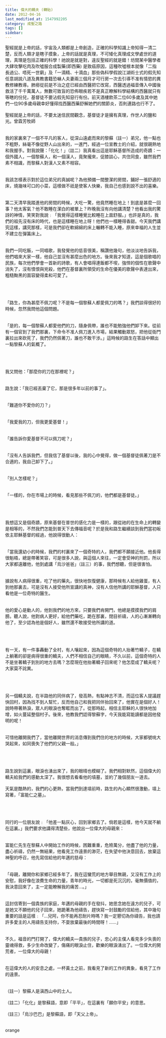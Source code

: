 ```yaml
---
title: 偉大的轎夫 (轉貼)
date: 2012-04-16
last_modified_at: 1547992205
category: 成聖之路
tags: []
sidebar: 
---
```


<p>聖經就是上帝的話，宇宙及人類都是上帝創造，正確的科學知識上帝知得一清二楚，反而人類才是瞎子摸象，上帝的話就是真理，不可矮化真理成文學處世的道理，真理是包括正確的科學！祂說是就是對，違反聖經的就是錯！坊間某中醫學者大肆攻擊吃肉及吹噓服合成製藥(即西藥) 是致癌原因，這種吹噓根本就像「二指長過公、唔死一世窮」及「一滴精、十滴血」那些偽科學假說江湖術士式的假先知任意胡說八道及異教書籍恐嚇人夫妻兩三個月才可行房一次去引導不准有情慾的異教修練教導。肺癆從前是不治之症已經由西醫把它改寫，西醫透過褔音傳入中國後救活了千千萬萬人，無數可致盲的恐佈眼疾若不是真正瞭解科學結構的西醫就只有等瞎的份兒，基督徒不要沾假先知惡行有份。前天酒樓飲茶二位60多歲及其中她們一位90多歲母親幸好懂得找西醫西藥舒解她們的關節炎，否則連路也行不了。<br/><br/>聖經就是上帝的話，不要太迷信民間觀念，基督徒才是擁有真理，作世人的鹽和光。<!--more-->曾霖芳牧師<br/><br/><br/>我的家裏來了一個不平凡的客人，從深山遠處而來的黎蘇（註一）弟兄，他一點也不粗野，絲毫不像從野人山出來的，一進門，經過一位宣教士的介紹，就很親熱地和我握手。對我說聲：「化化！」（註二）我真看出這是耶穌基督所造成的奇蹟：一個外國人，一個黎蘇人，和一個漢人，竟聚攏來，促膝談心，共住同食，雖然我們素不相識，而黎蘇人對漢人又素不相容。 <br/> <br/><br/>我該怎樣表示對於這位弟兄的真誠呢？為他預備一間整潔的房間，鋪好一張舒適的床，燒幾味可口的小菜，這樣做不祇是使客人快樂，我自己也感到說不出的喜樂。 <br/><br/> <br/>第二天清早我踏進他的房間的時候，大吃一驚，他竟然睡在地上！到底是甚麼一回事？他太客氣？他不敢睡在潔白的被單上？昨晚我沒有向他講清楚？他看出我的驚訝的神情，笑笑對我說﹕「我覺得這樣睡覺比較睡在上面舒服。」也許是真的，我們的祖先沒有床的時代，也是這樣睡在地上呀！他們也一樣睡得香甜。今天我們講究這樣，講究那樣，可是我們卻在軟綿綿的床上輾轉不能入睡，原來幸福的人生並不建立在彈簧床上。 <br/><br/> <br/>我們一同吃飯，一同唱歌，我發覺他的低音很美，稱讚他幾句，他淡淡地告訴我，他們唱來大家一樣，他自己並沒有甚麼出色的地方。後來我才知道，這是個歌唱的民族，每次他們學會一首新的詩歌，有人會唱得連飯都不喫，強悍的個性在歌聲中消失了，沒有憤恨與兇殺，他們在基督裏所領受的生命在優美的歌聲中表達出來，粗糙黝黑的面容變得柔和可愛了。 <br/><br/> <br/><br/><br/>「路生，你為甚麼不佩刀呢？不是每一個黎蘇人都愛佩刀的嗎？」我們談得很好的時候，忽然我問他這個問題。 <br/><br/><br/>「是的，每一個黎蘇人都愛他們的刀，隨身佩帶，誰也不能勉強他們卸下來。從前有一個官到了我們那裏，下命令不准人佩刀進入市場，結果觸動眾怒，把他從衙門裏拉出來砍死了，我們仍然佩著刀，誰也不敢干涉。」這時候的路生在答話中顯出一點黎蘇人的氣概了。 <br/><br/> <br/><br/><br/>我又問他：「那麼你的刀在那裡呢？」 <br/><br/><br/>路生說：「我已經丟棄了它，那是很多年以前的事了」。 <br/><br/><br/>「難道你不愛你的刀？」 <br/><br/><br/>「我愛我的刀，但我更愛基督！」 <br/><br/><br/>「誰告訴你愛基督不可以佩刀呢？」 <br/><br/><br/>「沒有人告訴我們，但我信了基督以後，我的心中覺得，做一個基督徒佩著刀是不合適的，我自己卸下了。」 <br/><br/><br/>「別人怎樣呢？」 <br/><br/><br/>「一樣的，你在市場上的時候，看見那些不佩刀的，他們都是基督徒。」 <br/><br/> <br/><br/><br/>我想這又是個奇蹟，原來基督在普世的感化力是一樣的，跟從祂的在生命上的轉變是相等的，不然我們怎能到普天下去傳福音呢？於是我和路生繼續談到我們當初皈依主耶穌基督的經過，他說得很動人： <br/><br/><br/>「當我還幼小的時候，我們的村裏來了一個奇特的人，我們都不願接近他。他長得很魁梧，總是帶著笑容，可是很多人說，與這個人來往，一定會受神的刑罰，所以大家都遠離他，他到處講「烏沙爸爸」（註三）的事，我們想聽，但是很害怕。 <br/><br/><br/>據說有人病得很重，吃了他的藥丸，很快地恢復健康，那時候有人給他雞蛋，有人到他那裏去，可是沒有人接受他所宣講的真神，沒有人信他所講的耶穌基督，人只看他是一位奇特的醫生。 <br/><br/><br/>他的愛心是動人的，他到我們的地方來，只要我們肯開門，他總是摸摸我們的肩膀。聽人說，他對病人更好，給他們藥吃，跪在那裏，閉目祈禱，人的心漸漸轉向他了，至少認為他是個好人，雖然還不敢接受他所講的道。 <br/><br/> <br/><br/><br/>有一天，有一件事轟動了全村，有人嚷起來，因為這個奇特的人抬著竹轎子，在轎上躺著的卻是病得很重的轎夫，人們不相信自己的眼睛，不久以前，這個奇特的人不是坐著轎子到別的地方去嗎？怎麼現在他抬著轎子回來呢？他怎麼成了轎夫呢？大家莫不詫異。 <br/><br/> <br/><br/><br/>另一個轎夫說，在半路他的同伴病了，發高熱，有點神志不清，而這位客人提議趕快回村，因為找不到人幫忙，反而他自己和我把同伴抬回來了，他實在是個好人！說時帶著熱淚，眾人的眼淚也奪眶而出了。從那時起，相信主耶穌的人很快地加增，如火蔓延整個村子。後來，他教我們認得黎蘇字，今天我能寫能讀都是因他發明的呢！ <br/><br/><br/>可惜他離開我們了，當他離開世界的消息傳到我們住的地方的時候，大家都號咷大哭起來，如同喪失了他們的父親一般。」 <br/><br/> <br/><br/><br/>路生說到這裏，眼淚也湧出來了，我的眼晴也模糊了。我們相對默然，這個偉大的轎夫給我們的感動太深了。我很想去看看他的墳墓，並約了幾個朋友一道去。 <br/><br/>天氣是酷熱的，我們的心更熱，當我們到達墳前時，路生的內心顯然很激動，墳上寫著，「富能仁之墓」。 <br/><br/> <br/><br/><br/>同行的一位朋友說﹕「他差一點灰心，回到家鄉去了。倘若是這樣，他今天就不躺在這裏。」我們要求他講得清楚些，他說出一位偉大的母親來： <br/><br/><br/>富能仁先生在黎蘇人中開始工作的時候，困難重重，危險萬分，他盡了他的力量，盡心祈禱，仍然一無結果，他看見工作遠景的渺茫，在失望中他決意回去，放棄這神聖的呼召，他先寫信給他的年邁的慈母： <br/><br/><br/>「母親，離開你和家鄉已經多年了，我在這蠻荒的地方舉目無親，又沒有工作上的安慰，我好像在浪費生命的力量，青年的時光，一切都是死沉沉的，毫無價值的，我決意回來了，主一定能瞭解我的痛苦…。」 <br/><br/><br/>這封信寄到一個貴族的家庭，年邁的母親的手在發抖，她思念她在遠方的兒子，可是她又不願他的兒子回來，她跪著為他禱告，趕快寫一封鼓勵的信給他，其中幾句重要的話是這樣﹕「…兒阿，你不能再忍耐片時嗎？我一定懇切為你禱告，我也請許多愛主的人用禱告支持你，不耍放棄最後的時間呀！……」 <br/><br/><br/>不久，福音的門打開了，偉大的轎夫—貴族的兒子，忠心的主僕人看見多少失喪的靈魂得救，多少生命改變了，傷痛的眼淚止住，歡樂的眼淚湧出了。一位偉大的開荒者，一位偉大的母親！ <br/><br/><br/>在這偉大的人的安息之處，一杯黃土之前，我看見了新的工作的異象，看見了工作的遠景。 <br/><br/><br/>（註一）黎蘇人是滇西山中的土人。 <br/><br/>（註二）「化化」是黎蘇語，意即「平平」，在這裏有「願你平安」的意思。 <br/><br/>（註三）「烏沙巴巴」是黎蘇語，即「天父上帝」。 <br/><br/> <br/>orange
</p>